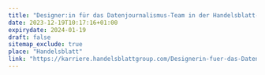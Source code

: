 ```yaml
---
title: "Designer:in für das Datenjournalismus-Team in der Handelsblatt-Redaktion (gn)"
date: 2023-12-19T10:17:16+01:00
expirydate: 2024-01-19
draft: false
sitemap_exclude: true
place: "Handelsblatt"
link: "https://karriere.handelsblattgroup.com/Designerin-fuer-das-Datenjournalismus-Team-in-der-Handelsb-de-j2617.html"
---
```

